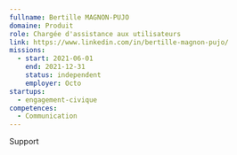 ```yaml
---
fullname: Bertille MAGNON-PUJO
domaine: Produit
role: Chargée d'assistance aux utilisateurs
link: https://www.linkedin.com/in/bertille-magnon-pujo/
missions:
  - start: 2021-06-01
    end: 2021-12-31
    status: independent
    employer: Octo
startups:
  - engagement-civique
competences:
  - Communication
---
```

Support